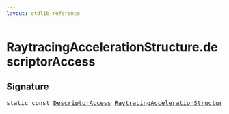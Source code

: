 ```yaml
---
layout: stdlib-reference
---
```


# RaytracingAccelerationStructure.descriptorAccess

## Signature
<pre>
<span class='code_keyword'>static</span> <span class='code_keyword'>const</span> <a href="../descriptoraccess-0a/index.html" class="code_type">DescriptorAccess</a> <a href="index.html" class="code_type">RaytracingAccelerationStructure</a>.<a href="descriptoraccess-a.html" class="code_var">descriptorAccess</a> = DescriptorAccess\.Read;
</pre>

